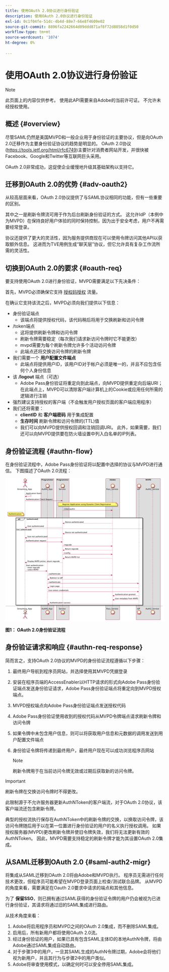 ```yaml
---
title: 使用OAuth 2.0协议进行身份验证
description: 使用OAuth 2.0协议进行身份验证
exl-id: 0c1f04fe-51dc-4b4d-88e7-66e8f4609e02
source-git-commit: 8896fa2242664d09ddd871af8f72d8858d1f0d50
workflow-type: tm+mt
source-wordcount: '1074'
ht-degree: 0%

---
```


# 使用OAuth 2.0协议进行身份验证

>[!NOTE]
>
>此页面上的内容仅供参考。 使用此API需要来自Adobe的当前许可证。 不允许未经授权使用。

## 概述 {#overview}

尽管SAML仍然是美国MVPD和一般企业用于身份验证的主要协议，但是向OAuth 2.0迁移作为主要身份验证协议的趋势是明显的。 OAuth 2.0协议(https://tools.ietf.org/html/rfc6749)主要针对消费者网站开发，并很快被Facebook、Google和Twitter等互联网巨头采用。

OAuth 2.0非常成功，这促使企业缓慢地升级其基础架构以支持它。



## 迁移到OAuth 2.0的优势 {#adv-oauth2}

从较高层面来看，OAuth 2.0协议提供了与SAML协议相同的功能，但有一些重要的区别。

其中之一是刷新令牌流可用于作为后台刷新身份验证的方式。 这允许IdP（本例中为MVPD）在保持良好用户体验的同时保持控制，因为出于安全考虑，用户不再需要经常登录。

协议还提供了更大的灵活性，因为服务提供商现在可以使用令牌访问其他API以获取额外信息。 这进而为TVE用例生成“聊天层”协议，但它允许具有复杂工作流所需的灵活性。





## 切换到OAuth 2.0的要求 {#oauth-req}

要支持使用OAuth 2.0进行身份验证，MVPD需要满足以下先决条件：

首先，MVPD必须确保它支持 [授权码授权](https://oauthlib.readthedocs.io/en/latest/oauth2/grants/authcode.html) 流量。

在确认它支持该流之后，MVPD必须向我们提供以下信息：

* 身份验证端点
   * 该端点将提供授权代码，该代码稍后将用于交换刷新和访问令牌
* /token端点
   * 这将提供刷新令牌和访问令牌
   * 刷新令牌需要稳定（每次我们请求新访问令牌时它不能更改）
   * mvpd需要为每个刷新令牌允许多个活动访问令牌
   * 此端点还将交换访问令牌的刷新令牌
* 我们需要一个 **用户配置文件端点**
   * 此端点将提供用户ID，该用户ID对于帐户必须是唯一的，并且不应包含任何个人身份信息
* 该 **/logout** 端点（可选）
   * Adobe Pass身份验证将重定向到此端点，向MVPD提供重定向后端URI；在此端点上，MVPD可以清除客户端计算机上的Cookie或应用任何所需的逻辑进行注销
* 强烈建议支持授权的客户端（不会触发用户授权页面的客户端应用程序）
* 我们还将需要：
   * **clientID** 和 **客户端密码** 用于集成配置
   * **生存时间** 刷新令牌和访问令牌的(TTL)值
   * 我们可以向MVPD提供授权回调和注销回调URI。 此外，如果需要，我们还可以向MVPD提供要在防火墙设置中列入白名单的IP列表。


## 身份验证流程 {#authn-flow}

在身份验证流程中，Adobe Pass身份验证将以配置中选择的协议与MVPD进行通信。 下图描述了OAuth 2.0流程：



![该图显示了与配置中所选协议上的MVPD通信的Adobe身份验证中的身份验证流程。](assets/authn-flow.png)

**图1： OAuth 2.0身份验证流程**



## 身份验证请求和响应 {#authn-req-response}

简而言之，支持OAuth 2.0协议的MVPD的身份验证流程遵循以下步骤：

1. 最终用户导航到程序员网站，并选择使用其MVPD凭据登录
1. 安装在程序员端的AccessEnabler以HTTP请求的形式向Adobe Pass身份验证端点发送身份验证请求，Adobe Pass身份验证端点将重定向到MVPD授权端点。
1. MVPD授权端点向Adobe Pass身份验证端点发送授权代码
1. Adobe Pass身份验证使用收到的授权代码从MVPD令牌端点请求刷新令牌和访问令牌
1. 如果令牌中未包含用户信息，则可以将获取用户信息和元数据的调用发送到用户配置文件端点
1. 身份验证令牌将传递到最终用户，最终用户现在可以成功浏览程序员网站

   >[!NOTE]
   >
   >刷新令牌用于在当前访问令牌无效或过期后获取新的访问令牌。


>[!IMPORTANT]
>
>刷新令牌在交换访问令牌时不得更改。

此限制源于不允许服务器更新AuthNToken的客户端流，对于OAuth 2.0协议，该客户端流还包含刷新令牌。

典型的授权流执行保存在AuthNToken中的刷新令牌的交换，以换取访问令牌，该访问令牌随后用于以在第一位置进行身份验证的用户的名义执行授权调用。 如果授权服务器(MVPD)更改刷新令牌并使旧令牌失效，我们将无法更新有效的AuthNToken。 因此，MVPD需要支持稳定的刷新令牌才能为其设置OAuth 2.0集成。


## 从SAML迁移到OAuth 2.0 {#saml-auth2-migr}

将集成从SAML迁移到OAuth 2.0将由Adobe和MVPD执行。 程序员无需进行任何技术更改，但程序员可能希望在MVPD登录页面上检查/测试联合品牌。 从MVPD的角度来看，需要满足在Oauth 2.0要求中请求的端点和其他信息。

为了 **保留SSO**，则已拥有通过SAML获得的身份验证令牌的用户仍会被视为已进行身份验证，其请求将通过旧的SAML集成进行路由。

从技术角度来看：

1. Adobe将启用程序员和MVPD之间的OAuth 2.0集成，而不删除SAML集成。
1. 启用后，所有新用户都将使用OAuth 2.0流。
1. 经过身份验证的用户，如果已具有包含SAML主体ID的本地AuthN令牌，将由Adobe通过SAML集成自动路由。
1. 对于步骤3中的用户，一旦其SAML生成的AuthN令牌过期，Adobe会将他们视为新用户，并且其行为与步骤2中的用户类似。
1. Adobe将审查使用模式，以确定何时可以安全停用SAML集成。
